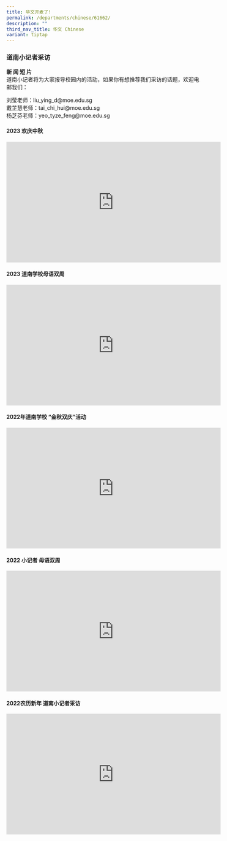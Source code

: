 ```yaml
---
title: 华文开麦了!
permalink: /departments/chinese/61662/
description: ""
third_nav_title: 华文 Chinese
variant: tiptap
---
```

<h3>道南小记者采访</h3><p><strong>新 闻 短 片</strong> <br>道南小记者将为大家报导校园内的活动，如果你有想推荐我们采访的话题，欢迎电邮我们：</p><p>刘莹老师：liu_ying_d@moe.edu.sg <br>戴芷慧老师：tai_chi_hui@moe.edu.sg <br>杨芝芬老师：yeo_tyze_feng@moe.edu.sg <br></p><h4>2023 欢庆中秋</h4><div class="iframe-wrapper"><iframe height="315" width="560" allowfullscreen="true" frameborder="0" src="https://www.youtube.com/embed/n_z18Lgmenc?si=CTerQX9yja0c1cXc"></iframe></div><h4>2023 道南学校母语双周</h4><div class="iframe-wrapper"><iframe height="315" width="560" allowfullscreen="true" frameborder="0" src="https://www.youtube.com/embed/aOx_7ivxFxY"></iframe></div><h4>2022年道南学校 “金秋双庆”活动</h4><div class="iframe-wrapper"><iframe height="315" width="560" allowfullscreen="true" frameborder="0" src="https://www.youtube.com/embed/wewqNJ7hoM4"></iframe></div><h4>2022 小记者 母语双周</h4><div class="iframe-wrapper"><iframe height="315" width="560" allowfullscreen="true" frameborder="0" src="https://www.youtube.com/embed/wHnl0Ui033M"></iframe></div><h4>2022农历新年 道南小记者采访</h4><div class="iframe-wrapper"><iframe height="315" width="560" allowfullscreen="true" frameborder="0" src="https://www.youtube.com/embed/_FVjV5Obwek"></iframe></div><p></p>